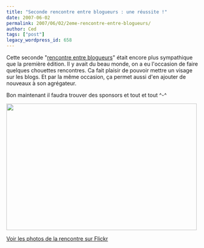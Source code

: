 ```yaml
---
title: "Seconde rencontre entre blogueurs : une réussite !"
date: 2007-06-02
permalink: 2007/06/02/2eme-rencontre-entre-blogueurs/
author: Ced
tags: ["post"]
legacy_wordpress_id: 658
---
```


Cette seconde "[rencontre entre blogueurs](http://www.vinch.be/blog/2007/05/22/deuxieme-rencontre-entre-blogueurs-belges-le-2-juin-2007/)" était encore plus sympathique que la première édition. Il y avait du beau monde, on a eu l'occasion de faire quelques chouettes rencontres. Ca fait plaisir de pouvoir mettre un visage sur les blogs. Et par la même occasion, ça permet aussi d'en ajouter de nouveaux à son agrégateur.

Bon maintenant il faudra trouver des sponsors et tout et tout ^-^

<!-- excerpt -->

[<img src="http://farm1.static.flickr.com/193/526799195_b4e8b91c48.jpg" height="333" width="500" />](http://www.flickr.com/photos/64k/sets/72157600301381332/)

[Voir les photos de la rencontre sur Flickr](http://www.flickr.com/photos/64k/sets/72157600301381332/)
